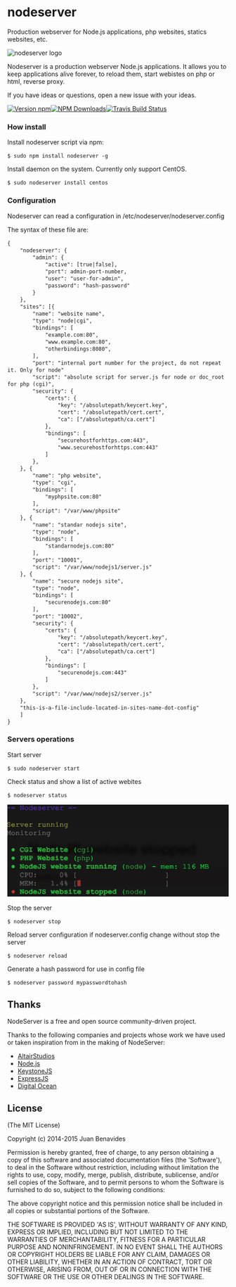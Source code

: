nodeserver
==========

Production webserver for Node.js applications, php websites, statics websites, etc.

![nodeserver logo](https://raw.githubusercontent.com/altairstudios/nodeserver/master/nodeserver-logo.png)

Nodeserver is a production webserver Node.js applications. It allows you to keep applications alive forever, to reload them, start webistes on php or html, reverse proxy.

If you have ideas or questions, open a new issue with your ideas.

[![Version npm](https://img.shields.io/npm/v/nodeserver.svg?style=flat-square)](https://www.npmjs.com/package/nodeserver)[![NPM Downloads](https://img.shields.io/npm/dm/nodeserver.svg?style=flat-square)](https://www.npmjs.com/package/nodeserver)[![Travis Build Status](https://api.travis-ci.org/altairstudios/nodeserver.svg)](https://travis-ci.org/altairstudios/nodeserver)



### How install

Install nodeserver script via npm:

	$ sudo npm install nodeserver -g

Install daemon on the system. Currently only support CentOS.

	$ sudo nodeserver install centos


### Configuration

Nodeserver can read a configuration in /etc/nodeserver/nodeserver.config

The syntax of these file are:

	{
		"nodeserver": {
			"admin": {
				"active": [true|false],
				"port": admin-port-number,
				"user": "user-for-admin",
				"password": "hash-password"
			}
		},
		"sites": [{
			"name": "website name",
			"type": "node|cgi",
			"bindings": [
				"example.com:80",
				"www.example.com:80",
				"otherbindings:8080",
			],
			"port": "internal port number for the project, do not repeat it. Only for node"
			"script": "absolute script for server.js for node or doc_root for php (cgi)",
			"security": {
				"certs": {
					"key": "/absolutepath/keycert.key",
					"cert": "/absolutepath/cert.cert",
					"ca": ["/absolutepath/ca.cert"]
				},
				"bindings": [
					"securehostforhttps.com:443",
					"www.securehostforhttps.com:443"
				]
			},
		}, {
			"name": "php website",
			"type": "cgi",
			"bindings": [
				"myphpsite.com:80"
			],
			"script": "/var/www/phpsite"
		}, {
			"name": "standar nodejs site",
			"type": "node",
			"bindings": [
				"standarnodejs.com:80"
			],
			"port": "10001",
			"script": "/var/www/nodejs1/server.js"
		}, {
			"name": "secure nodejs site",
			"type": "node",
			"bindings": [
				"securenodejs.com:80"
			],
			"port": "10002",
			"security": {
				"certs": {
					"key": "/absolutepath/keycert.key",
					"cert": "/absolutepath/cert.cert",
					"ca": ["/absolutepath/ca.cert"]
				},
				"bindings": [
					"securenodejs.com:443"
				]
			},
			"script": "/var/www/nodejs2/server.js"
		},
		"this-is-a-file-include-located-in-sites-name-dot-config"
		]
	}


### Servers operations

Start server

	$ sudo nodeserver start

Check status and show a list of active webites

	$ nodeserver status

![nodeserver status](https://raw.githubusercontent.com/altairstudios/nodeserver/master/images/status.png)

Stop the server

	$ nodeserver stop

Reload server configuration if nodeserver.config change without stop the server

	$ nodeserver reload

Generate a hash password for use in config file

	$ nodeserver password mypasswordtohash


## Thanks

NodeServer is a free and open source community-driven project.

Thanks to the following companies and projects whose work we have used or taken inspiration from in the making of NodeServer:

* [AltairStudios](http://www.altairstudios.es)
* [Node.js](http://www.nodejs.org)
* [KeystoneJS](http://www.keystonejs.com)
* [ExpressJS](http://www.expressjs.com)
* [Digital Ocean](http://www.digitalocean.com/)



## License

(The MIT License)

Copyright (c) 2014-2015 Juan Benavides

Permission is hereby granted, free of charge, to any person obtaining
a copy of this software and associated documentation files (the
'Software'), to deal in the Software without restriction, including
without limitation the rights to use, copy, modify, merge, publish,
distribute, sublicense, and/or sell copies of the Software, and to
permit persons to whom the Software is furnished to do so, subject to
the following conditions:

The above copyright notice and this permission notice shall be
included in all copies or substantial portions of the Software.

THE SOFTWARE IS PROVIDED 'AS IS', WITHOUT WARRANTY OF ANY KIND,
EXPRESS OR IMPLIED, INCLUDING BUT NOT LIMITED TO THE WARRANTIES OF
MERCHANTABILITY, FITNESS FOR A PARTICULAR PURPOSE AND NONINFRINGEMENT.
IN NO EVENT SHALL THE AUTHORS OR COPYRIGHT HOLDERS BE LIABLE FOR ANY
CLAIM, DAMAGES OR OTHER LIABILITY, WHETHER IN AN ACTION OF CONTRACT,
TORT OR OTHERWISE, ARISING FROM, OUT OF OR IN CONNECTION WITH THE
SOFTWARE OR THE USE OR OTHER DEALINGS IN THE SOFTWARE.
